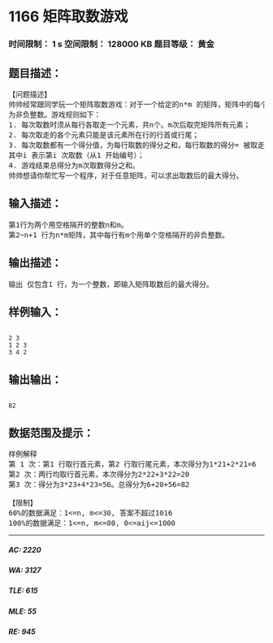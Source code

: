 # 1166 矩阵取数游戏   
### 时间限制： 1 s     空间限制： 128000 KB     题目等级： 黄金  
## 题目描述：  

<pre>
【问题描述】  
帅帅经常跟同学玩一个矩阵取数游戏：对于一个给定的n*m 的矩阵，矩阵中的每个元素aij均  
为非负整数。游戏规则如下：  
1. 每次取数时须从每行各取走一个元素，共n个。m次后取完矩阵所有元素；  
2. 每次取走的各个元素只能是该元素所在行的行首或行尾；  
3. 每次取数都有一个得分值，为每行取数的得分之和，每行取数的得分= 被取走的元素值*2i，  
其中i 表示第i 次取数（从1 开始编号）；  
4. 游戏结束总得分为m次取数得分之和。  
帅帅想请你帮忙写一个程序，对于任意矩阵，可以求出取数后的最大得分。
</pre>
  
  
## 输入描述：  

<pre>
第1行为两个用空格隔开的整数n和m。  
第2~n+1 行为n*m矩阵，其中每行有m个用单个空格隔开的非负整数。
</pre>
  
  
## 输出描述：  

<pre>
输出 仅包含1 行，为一个整数，即输入矩阵取数后的最大得分。
</pre>
  
  
## 样例输入：  

<pre><code>
2 3  
1 2 3  
3 4 2
</code></pre>
  
  
## 输出输出：  

<pre><code>
82
</code></pre>
  
  
## 数据范围及提示：  

<pre>
样例解释
第 1 次：第1 行取行首元素，第2 行取行尾元素，本次得分为1*21+2*21=6  
第2 次：两行均取行首元素，本次得分为2*22+3*22=20  
第3 次：得分为3*23+4*23=56。总得分为6+20+56=82
 
【限制】  
60%的数据满足：1<=n, m<=30, 答案不超过1016  
100%的数据满足：1<=n, m<=80, 0<=aij<=1000
</pre>
  
  
***  

##### AC: 2220  
##### WA: 3127  
##### TLE: 615  
##### MLE: 55  
##### RE: 945  
